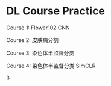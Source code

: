 # DL Course Practice

Course 1: Flower102 CNN

Course 2: 皮肤病分割

Course 3: 染色体半监督分类

Course 4: 染色体半监督分类 SimCLR

ß
